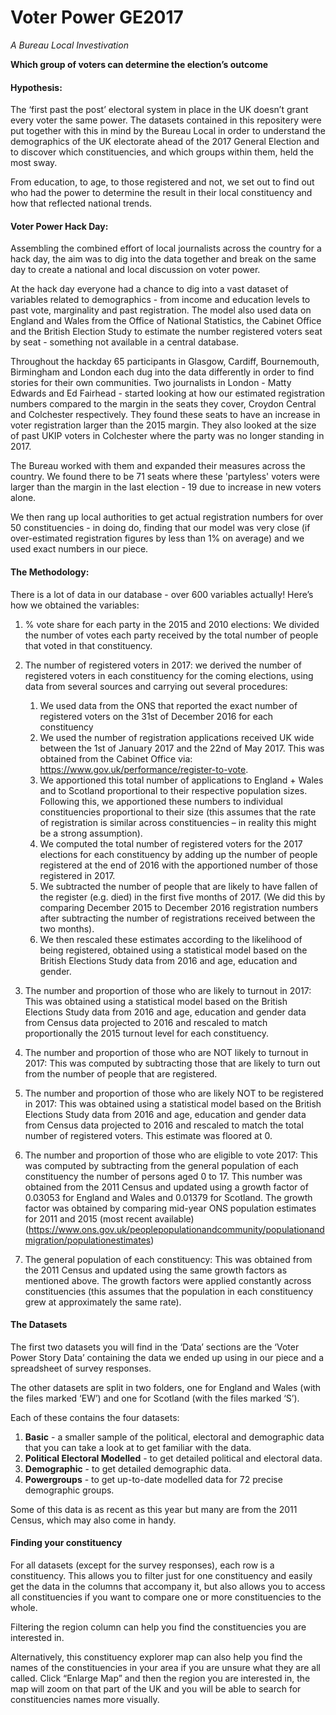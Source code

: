 # Voter Power GE2017
*A Bureau Local Investivation*

**Which group of voters can determine the election’s outcome**

#### Hypothesis:
The ‘first past the post’ electoral system in place in the UK doesn’t grant every voter the same power. The datasets contained in this repositery were put together with this in mind by the Bureau Local in order to understand the demographics of the UK electorate ahead of the 2017 General Election and to discover which constituencies, and which groups within them, held the most sway.

From education, to age, to those registered and not, we set out to find out who had the power to determine the result in their local constituency and how that reflected national trends.

#### Voter Power Hack Day:
Assembling the combined effort of local journalists across the country for a hack day, the aim was to dig into the data together and break on the same day to create a national and local discussion on voter power.

At the hack day everyone had a chance to dig into a vast dataset of variables related to demographics - from income and education levels to past vote, marginality and past registration. The model also used data on England and Wales from the Office of National Statistics, the Cabinet Office and the British Election Study to estimate the number registered voters seat by seat - something not available in a central database.

Throughout the hackday 65 participants in Glasgow, Cardiff, Bournemouth, Birmingham and London each dug into the data differently in order to find stories for their own communities. Two journalists in London - Matty Edwards and Ed Fairhead - started looking at how our estimated registration numbers compared to the margin in the seats they cover, Croydon Central and Colchester respectively. They found these seats to have an increase in voter registration larger than the 2015 margin. They also looked at the size of past UKIP voters in Colchester where the party was no longer standing in 2017.

The Bureau worked with them and expanded their measures across the country. We found there to be 71 seats where these 'partyless' voters were larger than the margin in the last election - 19 due to increase in new voters alone.

We then rang up local authorities to get actual registration numbers for over 50 constituencies - in doing do, finding that our model was very close (if over-estimated registration figures by less than 1% on average) and we used exact numbers in our piece.

#### The Methodology:
There is a lot of data in our database - over 600 variables actually!
Here’s how we obtained the variables:
 
1.	% vote share for each party in the 2015 and 2010 elections: We divided the number of votes each party received by the total number of people that voted in that constituency.
1.	The number of registered voters in 2017: we derived the number of registered voters in each constituency for the coming elections, using data from several sources and carrying out several procedures:
    1.	We used data from the ONS that reported the exact number of registered voters on the 31st of December 2016 for each constituency
    1.	We used the number of registration applications received UK wide between the 1st of January 2017 and the 22nd of May 2017. This was        obtained from the Cabinet Office via: https://www.gov.uk/performance/register-to-vote.
    1.	We apportioned this total number of applications to England + Wales and to Scotland proportional to their respective population            sizes. Following this, we apportioned these numbers to individual constituencies proportional to their size (this assumes that the        rate of registration is similar across constituencies – in reality this might be a strong assumption).
    1.	We computed the total number of registered voters for the 2017 elections for each constituency by adding up the number of people          registered at the end of 2016 with the apportioned number of those registered in 2017. 
    1.	We subtracted the number of people that are likely to have fallen of the register (e.g. died) in the first five months of 2017. (We        did this by comparing December 2015 to December 2016 registration numbers after subtracting the number of registrations received          between the two months).
    1.	We then rescaled these estimates according to the likelihood of being registered, obtained using a statistical model based on the          British Elections Study data from 2016 and age, education and gender.

1.	The number and proportion of those who are likely to turnout in 2017: This was obtained using a statistical model based on the British Elections Study data from 2016 and age, education and gender data from Census data projected to 2016 and rescaled to match proportionally the 2015 turnout level for each constituency.
 
1.	The number and proportion of those who are NOT likely to turnout in 2017: This was computed by subtracting those that are likely to turn out from the number of people that are registered.
 
1.	The number and proportion of those who are likely NOT to be registered in 2017: This was obtained using a statistical model based on the British Elections Study data from 2016 and age, education and gender data from Census data projected to 2016 and rescaled to match the total number of registered voters. This estimate was floored at 0.
 
1.	The number and proportion of those who are eligible to vote 2017: This was computed by subtracting from the general population of each constituency the number of persons aged 0 to 17. This number was obtained from the 2011 Census and updated using a growth factor of 0.03053 for England and Wales and 0.01379 for Scotland. The growth factor was obtained by comparing mid-year ONS population estimates for 2011 and 2015 (most recent available) (https://www.ons.gov.uk/peoplepopulationandcommunity/populationandmigration/populationestimates)
 
1.	The general population of each constituency: This was obtained from the 2011 Census and updated using the same growth factors as mentioned above. The growth factors were applied constantly across constituencies (this assumes that the population in each constituency grew at approximately the same rate).

#### The Datasets
The first two datasets you will find in the ‘Data’ sections are the ‘Voter Power Story Data’ containing the data we ended up using in our piece and a spreadsheet of survey responses.

The other datasets are split in two folders, one for England and Wales (with the files marked ‘EW’) and one for Scotland (with the files marked ‘S’).

Each of these contains the four datasets:
1.	 **Basic** - a smaller sample of the political, electoral and demographic data that you can take a look at to get familiar with the data.
1.	**Political Electoral Modelled** - to get detailed political and electoral data.
1.	**Demographic** - to get detailed demographic data.
1.	**Powergroups** - to get up-to-date modelled data for 72 precise demographic groups.

Some of this data is as recent as this year but many are from the 2011 Census, which may also come in handy.

#### Finding your constituency
For all datasets (except for the survey responses), each row is a constituency. This allows you to filter just for one constituency and easily get the data in the columns that accompany it, but also allows you to access all constituencies if you want to compare one or more constituencies to the whole.

Filtering the region column can help you find the constituencies you are interested in.

Alternatively, this constituency explorer map can also help you find the names of the constituencies in your area if you are unsure what they are all called. 
Click “Enlarge Map” and then the region you are interested in, the map will zoom on that part of the UK and you will be able to search for constituencies names more visually.

